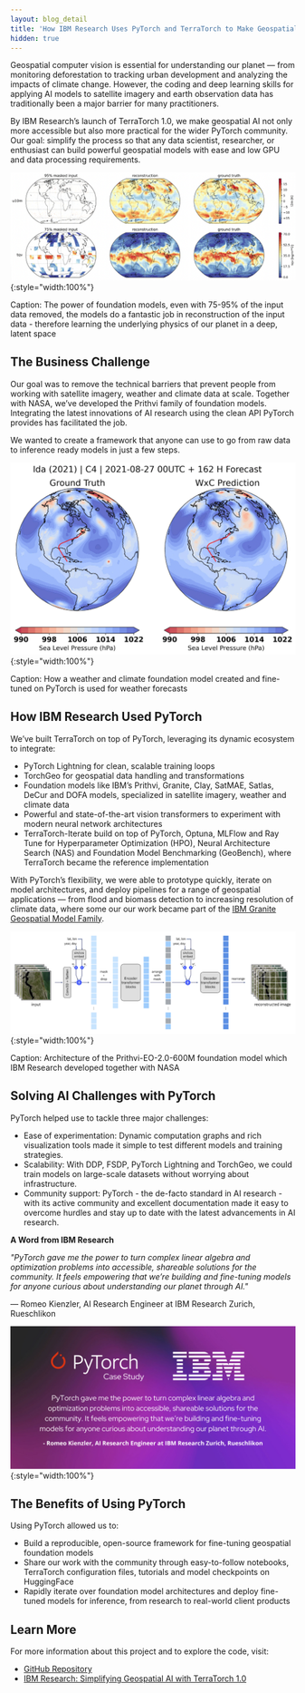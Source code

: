 ```yaml
---
layout: blog_detail
title: 'How IBM Research Uses PyTorch and TerraTorch to Make Geospatial Computer Vision Accessible for Everyone'
hidden: true
---
```


Geospatial computer vision is essential for understanding our planet — from monitoring deforestation to tracking urban development and analyzing the impacts of climate change. However, the coding and deep learning skills for applying AI models to satellite imagery and earth observation data has traditionally been a major barrier for many practitioners.

By IBM Research’s launch of TerraTorch 1.0, we make geospatial AI not only more accessible but also more practical for the wider PyTorch community. Our goal: simplify the process so that any data scientist, researcher, or enthusiast can build powerful geospatial models with ease and low GPU and data processing requirements.


![globes](/assets/images/how-ibm-uses-pt-terratorch/fg1.png){:style="width:100%"}


Caption: The power of foundation models, even with 75-95% of the input data removed, the models do a fantastic job in reconstruction of the input data - therefore learning the underlying physics of our planet in a deep, latent space

## The Business Challenge

Our goal was to remove the technical barriers that prevent people from working with satellite imagery, weather and climate data at scale. Together with NASA, we’ve developed the Prithvi family of foundation models. Integrating the latest innovations of AI research using the clean API PyTorch provides has facilitated the job.

We wanted to create a framework that anyone can use to go from raw data to inference ready models in just a few steps.


![globes](/assets/images/how-ibm-uses-pt-terratorch/fg2.png){:style="width:100%"}


Caption: How a weather and climate foundation model created and fine-tuned on PyTorch is used for weather forecasts 

## How IBM Research Used PyTorch

We’ve built TerraTorch on top of PyTorch, leveraging its dynamic ecosystem to integrate:



* PyTorch Lightning for clean, scalable training loops
* TorchGeo for geospatial data handling and transformations
* Foundation models like IBM’s Prithvi, Granite, Clay, SatMAE, Satlas, DeCur and DOFA models, specialized in satellite imagery, weather and climate data
* Powerful and state-of-the-art vision transformers to experiment with modern neural network architectures
* TerraTorch-Iterate build on top of PyTorch, Optuna, MLFlow and Ray Tune for Hyperparameter Optimization (HPO), Neural Architecture Search (NAS) and Foundation Model Benchmarking (GeoBench), where TerraTorch became the reference implementation

With PyTorch’s flexibility, we were able to prototype quickly, iterate on model architectures, and deploy pipelines for a range of geospatial applications — from flood and biomass detection to increasing resolution of climate data, where some our our work became part of the [IBM Granite Geospatial Model Family](https://huggingface.co/collections/ibm-granite/granite-geospatial-models-667dacfed21bdcf60a8bc982).


![flow diagram](/assets/images/how-ibm-uses-pt-terratorch/fg3.png){:style="width:100%"}


Caption: Architecture of the Prithvi-EO-2.0-600M foundation model which IBM Research developed together with NASA

## Solving AI Challenges with PyTorch

PyTorch helped use to tackle three major challenges:

* Ease of experimentation: Dynamic computation graphs and rich visualization tools made it simple to test different models and training strategies.
* Scalability: With DDP, FSDP, PyTorch Lightning and TorchGeo, we could train models on large-scale datasets without worrying about infrastructure.
* Community support: PyTorch - the de-facto standard in AI research - with its active community and excellent documentation made it easy to overcome hurdles and stay up to date with the latest advancements in AI research.

**A Word from IBM Research**

*"PyTorch gave me the power to turn complex linear algebra and optimization problems into accessible, shareable solutions for the community. It feels empowering that we’re building and fine-tuning models for anyone curious about understanding our planet through AI."*

— Romeo Kienzler, AI Research Engineer at IBM Research Zurich, Rueschlikon


![quote](/assets/images/how-ibm-uses-pt-terratorch/fg4.png){:style="width:100%"}


## The Benefits of Using PyTorch

Using PyTorch allowed us to:



* Build a reproducible, open-source framework for fine-tuning geospatial foundation models
* Share our work with the community through easy-to-follow notebooks, TerraTorch configuration files, tutorials and model checkpoints on HuggingFace
* Rapidly iterate over foundation model architectures and deploy fine-tuned models for inference, from research to real-world client products

## Learn More

For more information about this project and to explore the code, visit:



* [GitHub Repository](https://github.com/IBM/terratorch)
* [IBM Research: Simplifying Geospatial AI with TerraTorch 1.0](https://research.ibm.com/blog/simplifying-geospatial-ai-with-terra-torch-1-0) 